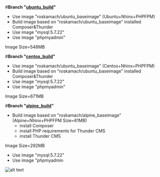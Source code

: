 #**Branch "[ubuntu_build](https://github.com/ros-kamach/thunder_nginx_phpfpm/tree/ubuntu_build)"**
   - Use image "roskamach/ubuntu_baseimage" (Ubuntu+Nhinx+PHPFPM)
   - Build image based on "roskamach/ubuntu_baseimage" installed Composer&Thunder 
   - Use image "mysql:5.7.22"
   - Use image "phpmyadmin"
     
   Image Size=548MB
   
#**Branch "[centos_build](https://github.com/ros-kamach/thunder_nginx_phpfpm/tree/centos_build)"**
   - Use image "roskamach/ubuntu_baseimage" (Centos+Nhinx+PHPFPM)
   - Build image based on "roskamach/ubuntu_baseimage" installed Composer&Thunder 
   - Use image "mysql:5.7.22"
   - Use image "phpmyadmin"
     
   Image Size=671MB
   
#**Branch "[alpine_build](https://github.com/ros-kamach/thunder_nginx_phpfpm/tree/alpine_build)"**
   - Build image based on  "roskamach/alpine_baseimage" (Alpine+Nhinx+PHPFPM Size=61MB)
     - install Composer
     - install PHP requirements for Thunder CMS
     - install Thunder CMS
     
   Image Size=292MB
       
   - Use image "mysql:5.7.22"
   - Use image "phpmyadmin
   

![alt text](https://www.drupal.org/files/Thunder_WBM_20160126.png)
